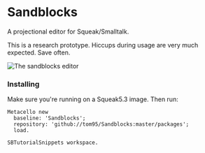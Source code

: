 # Sandblocks
A projectional editor for Squeak/Smalltalk.

This is a research prototype. Hiccups during usage are very much expected. Save often.

![The sandblocks editor](https://raw.githubusercontent.com/tom95/sandblocks/master/screenshots/sandblocks.png)

### Installing
Make sure you're running on a Squeak5.3 image. Then run:
```smalltalk
Metacello new
  baseline: 'Sandblocks';
  repository: 'github://tom95/Sandblocks:master/packages';
  load.

SBTutorialSnippets workspace.
```
